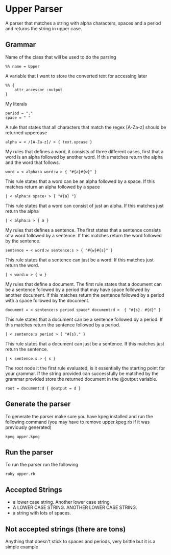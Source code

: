 # Upper Parser

A parser that matches a string with alpha characters, spaces and a period and returns the string in upper case.

## Grammar

Name of the class that will be used to do the parsing
  
    %% name = Upper

A variable that I want to store the converted text for accessing later
    
    %% {
        attr_accessor :output
    }

My literals
    
    period = "."
    space = " "

A rule that states that all characters that match the regex [A-Za-z] should be returned uppercase

    alpha = < /[A-Za-z]/ > { text.upcase }

My rules that defines a word, it consists of three different cases, first that a word is an alpha followed by another word. If this matches return the alpha and the word that follows.


    word = < alpha:a word:w > { "#{a}#{w}" }

This rule states that a word can be an alpha followed by a space. If this matches return an alpha followed by a space

    | < alpha:a space+ > { "#{a} "}
      
This rule states that a word can consist of just an alpha. If this matches just return the alpha
      
    | < alpha:a > { a }

My rules that defines a sentence. The first states that a sentence consists of a word followed by a sentence. If this matches return the word followed by the sentence.

    sentence = < word:w sentence:s > { "#{w}#{s}" }

This rule states that a sentence can just be a word. If this matches just return the word.
    
    | < word:w > { w }

My rules that define a document. The first rule states that a document can be a sentence followed by a period that may have space followed by another document. If this matches return the sentence followed by a period with a space followed by the document.

    document = < sentence:s period space* document:d >  { "#{s}. #{d}" }

This rule states that a document can be a sentence followed by a period. If this matches return the sentence followed by a period.
          
    | < sentence:s period > { "#{s}." }
          
This rule states that a document can just be a sentence. If this matches just return the sentence.
          
    | < sentence:s > { s }

The root node it the first rule evaluated, is it essentially the starting point for your grammar. If the string provided can successfully be matched by the grammar provided store the returned document in the @output variable.

    root = document:d { @output = d }
    
## Generate the parser

To generate the parser make sure you have kpeg installed and run the following command (you may have to remove upper.kpeg.rb if it was previously generated)

    kpeg upper.kpeg
    
## Run the parser

To run the parser run the following

    ruby upper.rb

## Accepted Strings

+ a lower case string. Another lower case string.
+ A LOWER CASE STRING. ANOTHER LOWER CASE STRING.
+ a  string     with   lots  of    spaces.

## Not accepted strings (there are tons)

Anything that doesn't stick to spaces and periods, very brittle but it is a simple example